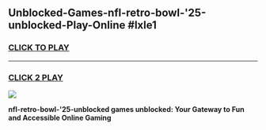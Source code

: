 
## Unblocked-Games-nfl-retro-bowl-'25-unblocked-Play-Online #lxle1
<h3>
<a href="https://news.freeplayer.one?title=nfl-retro-bowl-'25-unblocked&ref=3">CLICK TO PLAY</a></h3>
<hr>

<h3>
<a href="https://news.freeplayer.one?title=nfl-retro-bowl-'25-unblocked&ref=3">CLICK 2 PLAY</a>
  
</h3>

<a href="https://news.freeplayer.one?title=nfl-retro-bowl-'25-unblocked&ref=3"><img src="https://clearcache.store/games.png"></a>


**nfl-retro-bowl-'25-unblocked games unblocked: Your Gateway to Fun and Accessible Online Gaming**
